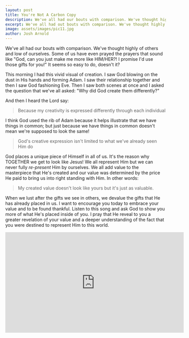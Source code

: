 ```yaml
---
layout: post
title: You're Not A Carbon Copy
description: We've all had our bouts with comparison. We've thought highly of others and low of ourselves. Some of us have even prayed the prayers that sound like "God, can you just make me more like HIM/HER?! I promise I'd use those gifts for you!"  It seems so easy to do, doesn't it?
excerpt: We've all had out bouts with comparison. We've thought highly of others and low of ourselves.
image: assets/images/pic11.jpg
author: Josh Arnold
---
```


We've all had our bouts with comparison. We've thought highly of others and low of ourselves. Some of us have even prayed the prayers that sound like "God, can you just make me more like HIM/HER?! I promise I'd use those gifts for you!"  It seems so easy to do, doesn't it?

This morning I had this vivid visual of creation. I saw God blowing on the dust in His hands and forming Adam. I saw their relationship together and then I saw God fashioning Eve. Then I saw both scenes at once and I asked the question that we've all asked: "Why did God create them differently?"

And then I heard the Lord say:
<blockquote>Because my creativity is expressed differently through each individual</blockquote>

I think God used the rib of Adam because it helps illustrate that we have things in common; but just because we have things in common doesn't mean we're supposed to look the same! 

<blockquote>God's creative expression isn't limited to what we've already seen Him do</blockquote>

God places a unique piece of Himself in all of us. It's the reason why TOGETHER we get to look like Jesus! We all represent Him but we can never fully <em>re-present</em> Him by ourselves. We all add value to the masterpiece that He's created and our value was determined by the price He paid to bring us into right standing with Him. In other words: 

<blockquote>My created value doesn't look like yours but it's just as valuable.</blockquote>

When we lust after the gifts we see in others, we devalue the gifts that He has already placed in us. I want to encourage you today to embrace your value and to be found thankful. Listen to this song and ask God to show you more of what He's placed inside of you. I pray that He reveal to you a greater revelation of your value and a deeper understanding of the fact that you were destined to represent Him to this world. 

<iframe width="560" height="315" src="https://www.youtube.com/embed/CiWvVKuUSsw?rel=0" frameborder="0" allowfullscreen></iframe>